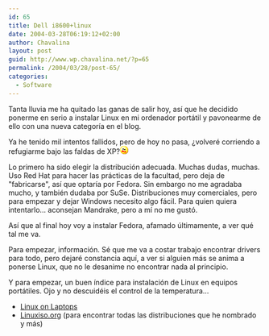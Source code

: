 ```yaml
---
id: 65
title: Dell i8600+linux
date: 2004-03-28T06:19:12+02:00
author: Chavalina
layout: post
guid: http://www.wp.chavalina.net/?p=65
permalink: /2004/03/28/post-65/
categories:
  - Software
---
```

Tanta lluvia me ha quitado las ganas de salir hoy, así que he decidido ponerme en serio a instalar Linux en mi ordenador portátil y pavonearme de ello con una nueva categoría en el blog.

Ya he tenido mil intentos fallidos, pero de hoy no pasa, &iquest;volveré corriendo a refugiarme bajo las faldas de XP?![emo](/imagenes/emoticonos/asustado.gif) 

Lo primero ha sido elegir la distribución adecuada. Muchas dudas, muchas. Uso Red Hat para hacer las prácticas de la facultad, pero deja de "fabricarse", así que optaría por Fedora. Sin embargo no me agradaba mucho, y también dudaba por SuSe. Distribuciones muy comerciales, pero para empezar y dejar Windows necesito algo fácil. Para quien quiera intentarlo… aconsejan Mandrake, pero a mí no me gustó.

Así que al final hoy voy a instalar Fedora, afamado últimamente, a ver qué tal me va.

Para empezar, información. Sé que me va a costar trabajo encontrar drivers para todo, pero dejaré constancia aquí, a ver si alguien más se anima a ponerse Linux, que no le desanime no encontrar nada al principio.

Y para empezar, un buen índice para instalación de Linux en equipos portátiles. Ojo y no descuidéis el control de la temperatura…

  * <a href="http://www.linux-laptop.net/" target="_blank">Linux on Laptops</a>
  * <a href="http://www.linuxiso.org/" target="_blank">Linuxiso.org</a> (para encontrar todas las distribuciones que he nombrado y más)